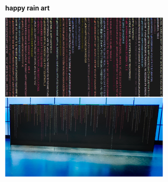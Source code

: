 ## happy rain art
![Example Image](../project_images/cover.jpg?raw=true "happy rain art")
![Example Image](../project_images/demo.jpg?raw=true "happy rain art")
